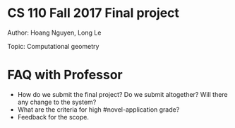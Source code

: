 # CS 110 Fall 2017 Final project

Author: Hoang Nguyen, Long Le

Topic: Computational geometry

# FAQ with Professor
* How do we submit the final project? Do we submit altogether? Will there any change to the system?
* What are the criteria for high #novel-application grade?
* Feedback for the scope.
